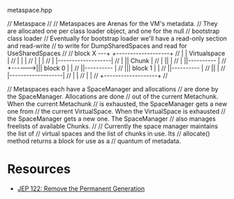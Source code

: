 metaspace.hpp

// Metaspace
//
// Metaspaces are Arenas for the VM's metadata.
// They are allocated one per class loader object, and one for the null
// bootstrap class loader
// Eventually for bootstrap loader we'll have a read-only section and read-write
// to write for DumpSharedSpaces and read for UseSharedSpaces
//
//    block X ---+       +-------------------+
//               |       |  Virtualspace     |
//               |       |                   |
//               |       |                   |
//               |       |-------------------|
//               |       || Chunk            |
//               |       ||                  |
//               |       ||----------        |
//               +------>||| block 0 |       |
//                       ||----------        |
//                       ||| block 1 |       |
//                       ||----------        |
//                       ||                  |
//                       |-------------------|
//                       |                   |
//                       |                   |
//                       +-------------------+
//


// Metaspaces each have a  SpaceManager and allocations
// are done by the SpaceManager.  Allocations are done
// out of the current Metachunk.  When the current Metachunk
// is exhausted, the SpaceManager gets a new one from
// the current VirtualSpace.  When the VirtualSpace is exhausted
// the SpaceManager gets a new one.  The SpaceManager
// also manages freelists of available Chunks.
//
// Currently the space manager maintains the list of
// virtual spaces and the list of chunks in use.  Its
// allocate() method returns a block for use as a
// quantum of metadata.













# Resources

* [JEP 122: Remove the Permanent Generation][1]




[1]:    http://openjdk.java.net/jeps/122